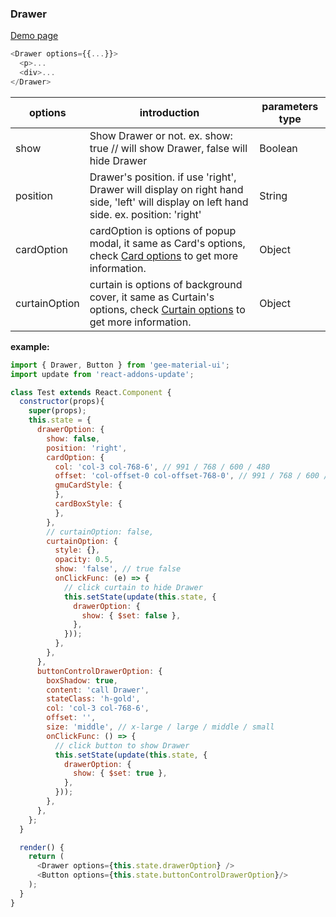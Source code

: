 ### Drawer

[Demo page](https://kyle-cheng-portfolio.herokuapp.com/portfolio/react-material-design#drawer)

```js
<Drawer options={{...}}>
  <p>...
  <div>...
</Drawer>
```

options                   | introduction                                                        | parameters type
------------------------- | ------------------------------------------------------------------- | -------------------
show                      | Show Drawer or not. ex. show: true // will show Drawer, false will hide Drawer    | Boolean
position                  | Drawer's position. if use 'right', Drawer will display on right hand side, 'left' will display on left hand side. ex. position: 'right' | String
cardOption                | cardOption is options of popup modal, it same as Card's options, check [Card options](../Card/card.md) to get more information.  | Object
curtainOption             | curtain is options of background cover, it same as Curtain's options, check [Curtain options](../Curtain/curtain.md) to get more information.  | Object


**example:**
```js
import { Drawer, Button } from 'gee-material-ui';
import update from 'react-addons-update';

class Test extends React.Component {
  constructor(props){
    super(props);
    this.state = {
      drawerOption: {
        show: false,
        position: 'right',
        cardOption: {
          col: 'col-3 col-768-6', // 991 / 768 / 600 / 480
          offset: 'col-offset-0 col-offset-768-0', // 991 / 768 / 600 / 480
          gmuCardStyle: {
          },
          cardBoxStyle: {
          },
        },
        // curtainOption: false,
        curtainOption: {
          style: {},
          opacity: 0.5,
          show: 'false', // true false
          onClickFunc: (e) => {
            // click curtain to hide Drawer
            this.setState(update(this.state, {
              drawerOption: {
                show: { $set: false },
              },
            }));
          },
        },
      },
      buttonControlDrawerOption: {
        boxShadow: true,
        content: 'call Drawer',
        stateClass: 'h-gold',
        col: 'col-3 col-768-6',
        offset: '',
        size: 'middle', // x-large / large / middle / small
        onClickFunc: () => {
          // click button to show Drawer
          this.setState(update(this.state, {
            drawerOption: {
              show: { $set: true },
            },
          }));
        },
      },
    };
  }

  render() {
    return (
      <Drawer options={this.state.drawerOption} />
      <Button options={this.state.buttonControlDrawerOption}/>
    );
  }
}
```
